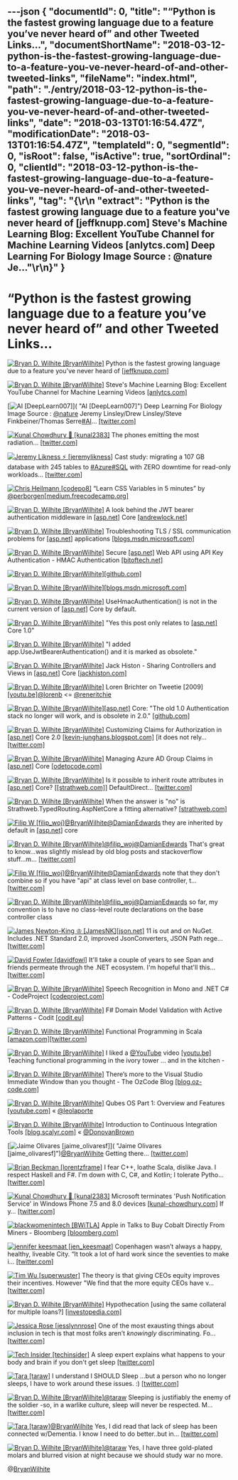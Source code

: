 ---json
{
  "documentId": 0,
  "title": "“Python is the fastest growing language due to a feature you’ve never heard of” and other Tweeted Links…",
  "documentShortName": "2018-03-12-python-is-the-fastest-growing-language-due-to-a-feature-you-ve-never-heard-of-and-other-tweeted-links",
  "fileName": "index.html",
  "path": "./entry/2018-03-12-python-is-the-fastest-growing-language-due-to-a-feature-you-ve-never-heard-of-and-other-tweeted-links",
  "date": "2018-03-13T01:16:54.47Z",
  "modificationDate": "2018-03-13T01:16:54.47Z",
  "templateId": 0,
  "segmentId": 0,
  "isRoot": false,
  "isActive": true,
  "sortOrdinal": 0,
  "clientId": "2018-03-12-python-is-the-fastest-growing-language-due-to-a-feature-you-ve-never-heard-of-and-other-tweeted-links",
  "tag": "{\r\n  \"extract\": \"Python is the fastest growing language due to a feature you've never heard of [jeffknupp.com] Steve's Machine Learning Blog: Excellent YouTube Channel for Machine Learning Videos [anlytcs.com] Deep Learning For Biology           Image Source : @nature Je...\"\r\n}"
}
---

# “Python is the fastest growing language due to a feature you’ve never heard of” and other Tweeted Links…

[<img alt="Bryan D. Wilhite [BryanWilhite]" src="https://songhay.blob.core.windows.net/shared-social-twitter/BryanWilhite.jpeg">](http://songhayblog.azurewebsites.net/ "Bryan D. Wilhite [BryanWilhite]") Python is the fastest growing language due to a feature you've never heard of [[jeffknupp.com]](https://jeffknupp.com/blog/2017/09/15/python-is-the-fastest-growing-programming-language-due-to-a-feature-youve-never-heard-of/)

[<img alt="Bryan D. Wilhite [BryanWilhite]" src="https://songhay.blob.core.windows.net/shared-social-twitter/BryanWilhite.jpeg">](http://songhayblog.azurewebsites.net/ "Bryan D. Wilhite [BryanWilhite]") Steve's Machine Learning Blog: Excellent YouTube Channel for Machine Learning Videos [[anlytcs.com]](http://www.anlytcs.com/2016/05/excellent-youtube-channel-for-machine.html)

[<img alt="AI [DeepLearn007]" src="https://songhay.blob.core.windows.net/shared-social-twitter/DeepLearn007.jpg">]( "AI [DeepLearn007]") Deep Learning For Biology Image Source : [@nature](http://twitter.com/nature) Jeremy Linsley/Drew Linsley/Steve Finkbeiner/Thomas Serre[#AI](http://twitter.com/search?q=%23AI)… [[twitter.com]](https://twitter.com/i/web/status/966295668410257409)

[<img alt="Kunal Chowdhury 🌟 [kunal2383]" src="https://songhay.blob.core.windows.net/shared-social-twitter/kunal2383.jpg">](http://www.kunal-chowdhury.com/ "Kunal Chowdhury 🌟 [kunal2383]") The phones emitting the most radiation... [[twitter.com]](https://twitter.com/kunal2383/status/966326634528690176/photo/1)

[<img alt="Jeremy Likness ⚡️ [jeremylikness]" src="https://songhay.blob.core.windows.net/shared-social-twitter/jeremylikness.jpg">](https://blog.jeremylikness.com/ "Jeremy Likness ⚡️ [jeremylikness]") Cast study: migrating a 107 GB database with 245 tables to [#Azure](http://twitter.com/search?q=%23Azure)[#SQL](http://twitter.com/search?q=%23SQL) with ZERO downtime for read-only workloads… [[twitter.com]](https://twitter.com/i/web/status/966335714236489728)

[<img alt="Chris Heilmann [codepo8]" src="https://songhay.blob.core.windows.net/shared-social-twitter/codepo8.png">](http://christianheilmann.com/2013/02/11/hello-it-is-me-on-twitter/ "Chris Heilmann [codepo8]") “Learn CSS Variables in 5 minutes” by [@perborgen](http://twitter.com/perborgen)[[medium.freecodecamp.org]](https://medium.freecodecamp.org/learn-css-variables-in-5-minutes-80cf63b4025d)

[<img alt="Bryan D. Wilhite [BryanWilhite]" src="https://songhay.blob.core.windows.net/shared-social-twitter/BryanWilhite.jpeg">](http://songhayblog.azurewebsites.net/ "Bryan D. Wilhite [BryanWilhite]") A look behind the JWT bearer authentication middleware in [[asp.net]](http://ASP.NET) Core [[andrewlock.net]](https://andrewlock.net/a-look-behind-the-jwt-bearer-authentication-middleware-in-asp-net-core/)

[<img alt="Bryan D. Wilhite [BryanWilhite]" src="https://songhay.blob.core.windows.net/shared-social-twitter/BryanWilhite.jpeg">](http://songhayblog.azurewebsites.net/ "Bryan D. Wilhite [BryanWilhite]") Troubleshooting TLS / SSL communication problems for [[asp.net]](http://ASP.NET) applications [[blogs.msdn.microsoft.com]](https://blogs.msdn.microsoft.com/friis/2017/10/09/troubleshooting-tls-ssl-scenario-2/)

[<img alt="Bryan D. Wilhite [BryanWilhite]" src="https://songhay.blob.core.windows.net/shared-social-twitter/BryanWilhite.jpeg">](http://songhayblog.azurewebsites.net/ "Bryan D. Wilhite [BryanWilhite]") Secure [[asp.net]](http://ASP.NET) Web API using API Key Authentication - HMAC Authentication [[bitoftech.net]](http://bitoftech.net/2014/12/15/secure-asp-net-web-api-using-api-key-authentication-hmac-authentication/)

[<img alt="Bryan D. Wilhite [BryanWilhite]" src="https://songhay.blob.core.windows.net/shared-social-twitter/BryanWilhite.jpeg">](http://songhayblog.azurewebsites.net/ "Bryan D. Wilhite [BryanWilhite]")[[github.com]](https://github.com/ademcaglin/Security.HmacAuthentication/blob/master/tests/HmacTests/Startup.cs)

[<img alt="Bryan D. Wilhite [BryanWilhite]" src="https://songhay.blob.core.windows.net/shared-social-twitter/BryanWilhite.jpeg">](http://songhayblog.azurewebsites.net/ "Bryan D. Wilhite [BryanWilhite]")[[blogs.msdn.microsoft.com]](https://blogs.msdn.microsoft.com/webdev/2017/04/06/jwt-validation-and-authorization-in-asp-net-core/)

[<img alt="Bryan D. Wilhite [BryanWilhite]" src="https://songhay.blob.core.windows.net/shared-social-twitter/BryanWilhite.jpeg">](http://songhayblog.azurewebsites.net/ "Bryan D. Wilhite [BryanWilhite]") UseHmacAuthentication() is not in the current version of [[asp.net]](http://ASP.NET) Core by default.

[<img alt="Bryan D. Wilhite [BryanWilhite]" src="https://songhay.blob.core.windows.net/shared-social-twitter/BryanWilhite.jpeg">](http://songhayblog.azurewebsites.net/ "Bryan D. Wilhite [BryanWilhite]") "Yes this post only relates to [[asp.net]](http://ASP.NET) Core 1.0"

[<img alt="Bryan D. Wilhite [BryanWilhite]" src="https://songhay.blob.core.windows.net/shared-social-twitter/BryanWilhite.jpeg">](http://songhayblog.azurewebsites.net/ "Bryan D. Wilhite [BryanWilhite]") "I added app.UseJwtBearerAuthentication() and it is marked as obsolete."

[<img alt="Bryan D. Wilhite [BryanWilhite]" src="https://songhay.blob.core.windows.net/shared-social-twitter/BryanWilhite.jpeg">](http://songhayblog.azurewebsites.net/ "Bryan D. Wilhite [BryanWilhite]") Jack Histon - Sharing Controllers and Views in [[asp.net]](http://ASP.NET) Core [[jackhiston.com]](http://jackhiston.com/2017/8/15/sharing-controllers-and-views-in-aspnet-core/)

[<img alt="Bryan D. Wilhite [BryanWilhite]" src="https://songhay.blob.core.windows.net/shared-social-twitter/BryanWilhite.jpeg">](http://songhayblog.azurewebsites.net/ "Bryan D. Wilhite [BryanWilhite]") Loren Brichter on Tweetie [2009] [[youtu.be]](https://youtu.be/7Zd3iNOXTow)[@lorenb](http://twitter.com/lorenb) <= [@reneritchie](http://twitter.com/reneritchie)

[<img alt="Bryan D. Wilhite [BryanWilhite]" src="https://songhay.blob.core.windows.net/shared-social-twitter/BryanWilhite.jpeg">](http://songhayblog.azurewebsites.net/ "Bryan D. Wilhite [BryanWilhite]")[[asp.net]](http://ASP.NET) Core: "The old 1.0 Authentication stack no longer will work, and is obsolete in 2.0." [[github.com]](https://github.com/aspnet/Security/issues/1310)

[<img alt="Bryan D. Wilhite [BryanWilhite]" src="https://songhay.blob.core.windows.net/shared-social-twitter/BryanWilhite.jpeg">](http://songhayblog.azurewebsites.net/ "Bryan D. Wilhite [BryanWilhite]") Customizing Claims for Authorization in [[asp.net]](http://ASP.NET) Core 2.0 [[kevin-junghans.blogspot.com]](http://kevin-junghans.blogspot.com/2017/08/customizing-claims-for-authorization-in.html) [it does not rely… [[twitter.com]](https://twitter.com/i/web/status/966560484525793280)

[<img alt="Bryan D. Wilhite [BryanWilhite]" src="https://songhay.blob.core.windows.net/shared-social-twitter/BryanWilhite.jpeg">](http://songhayblog.azurewebsites.net/ "Bryan D. Wilhite [BryanWilhite]") Managing Azure AD Group Claims in [[asp.net]](http://ASP.NET) Core [[odetocode.com]](https://odetocode.com/blogs/scott/archive/2018/02/21/managing-azure-ad-group-claims-in-asp-net-core.aspx)

[<img alt="Bryan D. Wilhite [BryanWilhite]" src="https://songhay.blob.core.windows.net/shared-social-twitter/BryanWilhite.jpeg">](http://songhayblog.azurewebsites.net/ "Bryan D. Wilhite [BryanWilhite]") Is it possible to inherit route attributes in [[asp.net]](http://ASP.NET) Core? [[[strathweb.com]](https://www.strathweb.com/2016/06/inheriting-route-attributes-in-asp-net-web-api/)] DefaultDirect… [[twitter.com]](https://twitter.com/i/web/status/966135875431120896)

[<img alt="Bryan D. Wilhite [BryanWilhite]" src="https://songhay.blob.core.windows.net/shared-social-twitter/BryanWilhite.jpeg">](http://songhayblog.azurewebsites.net/ "Bryan D. Wilhite [BryanWilhite]") When the answer is "no" is Strathweb.TypedRouting.AspNetCore a fitting alternative? [[strathweb.com]](https://www.strathweb.com/2016/06/introducing-strathweb-typedrouting-for-asp-net-mvc-core/)

[<img alt="Filip W [filip_woj]" src="https://songhay.blob.core.windows.net/shared-social-twitter/filip_woj.jpg">](http://www.strathweb.com/ "Filip W [filip_woj]")[@BryanWilhite](http://twitter.com/BryanWilhite)[@DamianEdwards](http://twitter.com/DamianEdwards) they are inherited by default in [[asp.net]](http://asp.net) core

[<img alt="Bryan D. Wilhite [BryanWilhite]" src="https://songhay.blob.core.windows.net/shared-social-twitter/BryanWilhite.jpeg">](http://songhayblog.azurewebsites.net/ "Bryan D. Wilhite [BryanWilhite]")[@filip_woj](http://twitter.com/filip_woj)[@DamianEdwards](http://twitter.com/DamianEdwards) That's great to know...was slightly mislead by old blog posts and stackoverflow stuff...m… [[twitter.com]](https://twitter.com/i/web/status/966346960004300800)

[<img alt="Filip W [filip_woj]" src="https://songhay.blob.core.windows.net/shared-social-twitter/filip_woj.jpg">](http://www.strathweb.com/ "Filip W [filip_woj]")[@BryanWilhite](http://twitter.com/BryanWilhite)[@DamianEdwards](http://twitter.com/DamianEdwards) note that they don't combine so if you have "api" at class level on base controller, t… [[twitter.com]](https://twitter.com/i/web/status/966347361013379075)

[<img alt="Bryan D. Wilhite [BryanWilhite]" src="https://songhay.blob.core.windows.net/shared-social-twitter/BryanWilhite.jpeg">](http://songhayblog.azurewebsites.net/ "Bryan D. Wilhite [BryanWilhite]")[@filip_woj](http://twitter.com/filip_woj)[@DamianEdwards](http://twitter.com/DamianEdwards) so far, my convention is to have no class-level route declarations on the base controller class

[<img alt="James Newton-King ♔ [JamesNK]" src="https://songhay.blob.core.windows.net/shared-social-twitter/JamesNK.jpeg">](http://james.newtonking.com/ "James Newton-King ♔ [JamesNK]")[[json.net]](http://Json.NET) 11 is out and on NuGet. Includes .NET Standard 2.0, improved JsonConverters, JSON Path rege… [[twitter.com]](https://twitter.com/i/web/status/966763685287882752)

[<img alt="David Fowler [davidfowl]" src="https://songhay.blob.core.windows.net/shared-social-twitter/davidfowl.jpeg">](http://davidfowl.com/ "David Fowler [davidfowl]") It'll take a couple of years to see Span and friends permeate through the .NET ecosystem. I'm hopeful that'll this… [[twitter.com]](https://twitter.com/i/web/status/965784077528739841)

[<img alt="Bryan D. Wilhite [BryanWilhite]" src="https://songhay.blob.core.windows.net/shared-social-twitter/BryanWilhite.jpeg">](http://songhayblog.azurewebsites.net/ "Bryan D. Wilhite [BryanWilhite]") Speech Recognition in Mono and .NET C# - CodeProject [[codeproject.com]](https://www.codeproject.com/Articles/890117/Speech-Recognition-in-Mono-and-NET-Csharp)

[<img alt="Bryan D. Wilhite [BryanWilhite]" src="https://songhay.blob.core.windows.net/shared-social-twitter/BryanWilhite.jpeg">](http://songhayblog.azurewebsites.net/ "Bryan D. Wilhite [BryanWilhite]") F# Domain Model Validation with Active Patterns - Codit [[codit.eu]](https://www.codit.eu/blog/2017/10/03/f-domain-model-validation-with-active-patterns/)

[<img alt="Bryan D. Wilhite [BryanWilhite]" src="https://songhay.blob.core.windows.net/shared-social-twitter/BryanWilhite.jpeg">](http://songhayblog.azurewebsites.net/ "Bryan D. Wilhite [BryanWilhite]") Functional Programming in Scala [[amazon.com]](https://www.amazon.com/Functional-Programming-Scala-Paul-Chiusano/dp/1617290653?SubscriptionId=1SW6D7X6ZXXR92KVX0G2&tag=thekintespacec00&linkCode=xm2&camp=2025&creative=165953&creativeASIN=1617290653)[[twitter.com]](https://twitter.com/BryanWilhite/status/966854060170125312/photo/1)

[<img alt="Bryan D. Wilhite [BryanWilhite]" src="https://songhay.blob.core.windows.net/shared-social-twitter/BryanWilhite.jpeg">](http://songhayblog.azurewebsites.net/ "Bryan D. Wilhite [BryanWilhite]") I liked a [@YouTube](http://twitter.com/YouTube) video [[youtu.be]](http://youtu.be/yLExk8fNYBI?a) Teaching functional programming in the ivory tower ... and in the kitchen -

[<img alt="Bryan D. Wilhite [BryanWilhite]" src="https://songhay.blob.core.windows.net/shared-social-twitter/BryanWilhite.jpeg">](http://songhayblog.azurewebsites.net/ "Bryan D. Wilhite [BryanWilhite]") There’s more to the Visual Studio Immediate Window than you thought - The OzCode Blog [[blog.oz-code.com]](https://blog.oz-code.com/using-immediate-window-debug-code-design-time/)

[<img alt="Bryan D. Wilhite [BryanWilhite]" src="https://songhay.blob.core.windows.net/shared-social-twitter/BryanWilhite.jpeg">](http://songhayblog.azurewebsites.net/ "Bryan D. Wilhite [BryanWilhite]") Qubes OS Part 1: Overview and Features [[youtube.com]](https://www.youtube.com/watch?v=NTOsHtyS_5k) « [@leolaporte](http://twitter.com/leolaporte)

[<img alt="Bryan D. Wilhite [BryanWilhite]" src="https://songhay.blob.core.windows.net/shared-social-twitter/BryanWilhite.jpeg">](http://songhayblog.azurewebsites.net/ "Bryan D. Wilhite [BryanWilhite]") Introduction to Continuous Integration Tools [[blog.scalyr.com]](http://blog.scalyr.com/2017/10/introduction-continuous-integration-tools/) « [@DonovanBrown](http://twitter.com/DonovanBrown)

[<img alt="Jaime Olivares [jaime_olivaresf]" src="https://songhay.blob.core.windows.net/shared-social-twitter/jaime_olivaresf.jpg">]( "Jaime Olivares [jaime_olivaresf]")[@BryanWilhite](http://twitter.com/BryanWilhite) Getting there... [[twitter.com]](https://twitter.com/jaime_olivaresf/status/966065483094032387/photo/1)

[<img alt="Brian Beckman [lorentzframe]" src="https://songhay.blob.core.windows.net/shared-social-twitter/lorentzframe.jpg">](http://rebcabin.github.com/ "Brian Beckman [lorentzframe]") I fear C++, loathe Scala, dislike Java. I respect Haskell and F#. I'm down with C, C#, and Kotlin; I tolerate Pytho… [[twitter.com]](https://twitter.com/i/web/status/965959956561215488)

[<img alt="Kunal Chowdhury 🌟 [kunal2383]" src="https://songhay.blob.core.windows.net/shared-social-twitter/kunal2383.jpg">](http://www.kunal-chowdhury.com/ "Kunal Chowdhury 🌟 [kunal2383]") Microsoft terminates 'Push Notification Service' in Windows Phone 7.5 and 8.0 devices [[kunal-chowdhury.com]](https://www.kunal-chowdhury.com/2018/02/microsoft-terminates-push-notification-service.html) If y… [[twitter.com]](https://twitter.com/i/web/status/966334134699347968)

[<img alt="blackwomenintech [BWiTLA]" src="https://songhay.blob.core.windows.net/shared-social-twitter/BWiTLA.jpeg">](http://www.blackwomenintech.org/ "blackwomenintech [BWiTLA]") Apple in Talks to Buy Cobalt Directly From Miners - Bloomberg [[bloomberg.com]](https://www.bloomberg.com/news/articles/2018-02-21/apple-is-said-to-negotiate-buying-cobalt-direct-from-miners)

[<img alt="jennifer keesmaat [jen_keesmaat]" src="https://songhay.blob.core.windows.net/shared-social-twitter/jen_keesmaat.jpg">](http://www.ownyourcity.ca/ "jennifer keesmaat [jen_keesmaat]") Copenhagen wasn’t always a happy, healthy, liveable City. “It took a lot of hard work since the seventies to make i… [[twitter.com]](https://twitter.com/i/web/status/966036610608455684)

[<img alt="Tim Wu [superwuster]" src="https://songhay.blob.core.windows.net/shared-social-twitter/superwuster.jpg">](http://timwu.org/ "Tim Wu [superwuster]") The theory is that giving CEOs equity improves their incentives. However "We find that the more equity CEOs have v… [[twitter.com]](https://twitter.com/i/web/status/971951380222152704)

[<img alt="Bryan D. Wilhite [BryanWilhite]" src="https://songhay.blob.core.windows.net/shared-social-twitter/BryanWilhite.jpeg">](http://songhayblog.azurewebsites.net/ "Bryan D. Wilhite [BryanWilhite]") Hypothecation [using the same collateral for multiple loans?] [[investopedia.com]](http://www.investopedia.com/terms/h/hypothecation.asp)

[<img alt="Jessica Rose [jesslynnrose]" src="https://songhay.blob.core.windows.net/shared-social-twitter/jesslynnrose.jpg">](http://jessica.tech/ "Jessica Rose [jesslynnrose]") One of the most exausting things about inclusion in tech is that most folks aren’t *knowingly* discriminating. Fo… [[twitter.com]](https://twitter.com/i/web/status/971515147515768834)

[<img alt="Tech Insider [techinsider]" src="https://songhay.blob.core.windows.net/shared-social-twitter/techinsider.jpg">](http://www.techinsider.io/ "Tech Insider [techinsider]") A sleep expert explains what happens to your body and brain if you don't get sleep [[twitter.com]](https://twitter.com/techinsider/status/966468103977680897/video/1)

[<img alt="Tara [taraw]" src="https://songhay.blob.core.windows.net/shared-social-twitter/taraw.jpeg">](http://tarathegeekgirl.net/ "Tara [taraw]") I understand I SHOULD Sleep ...but a person who no longer sleeps, I have to work around these issues. :) [[twitter.com]](https://twitter.com/techinsider/status/966468103977680897)

[<img alt="Bryan D. Wilhite [BryanWilhite]" src="https://songhay.blob.core.windows.net/shared-social-twitter/BryanWilhite.jpeg">](http://songhayblog.azurewebsites.net/ "Bryan D. Wilhite [BryanWilhite]")[@taraw](http://twitter.com/taraw) Sleeping is justifiably the enemy of the soldier -so, in a warlike culture, sleep will never be respected. M… [[twitter.com]](https://twitter.com/i/web/status/967099374948909056)

[<img alt="Tara [taraw]" src="https://songhay.blob.core.windows.net/shared-social-twitter/taraw.jpeg">](http://tarathegeekgirl.net/ "Tara [taraw]")[@BryanWilhite](http://twitter.com/BryanWilhite) Yes, I did read that lack of sleep has been connected w/Dementia. I know I need to do better..but in… [[twitter.com]](https://twitter.com/i/web/status/967168244070182912)

[<img alt="Bryan D. Wilhite [BryanWilhite]" src="https://songhay.blob.core.windows.net/shared-social-twitter/BryanWilhite.jpeg">](http://songhayblog.azurewebsites.net/ "Bryan D. Wilhite [BryanWilhite]")[@taraw](http://twitter.com/taraw) Yes, I have three gold-plated molars and blurred vision at night because we should study war no more.

@[BryanWilhite](https://twitter.com/BryanWilhite)

